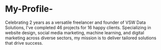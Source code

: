 # My-Profile-
Celebrating 2 years as a versatile freelancer and founder of VSW Data Solutions, I've completed 46 projects for 16 happy clients. Specializing in website design, social media marketing, machine learning, and digital marketing across diverse sectors, my mission is to deliver tailored solutions that drive success.

